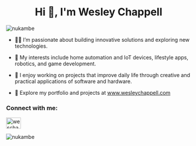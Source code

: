 <h1 align="center">Hi 👋, I'm Wesley Chappell</h1>

<p align="left"> <img src="https://komarev.com/ghpvc/?username=nukambe&label=Profile%20views&color=0e75b6&style=flat" alt="nukambe" /> </p>

- 👨‍💻 I’m passionate about building innovative solutions and exploring new technologies.

- 🚀 My interests include home automation and IoT devices, lifestyle apps, robotics, and game development.

- 🌟 I enjoy working on projects that improve daily life through creative and practical applications of software and hardware.

- 💼 Explore my portfolio and projects at www.wesleychappell.com

<h3 align="left">Connect with me:</h3>
<p align="left">
<a href="https://linkedin.com/in/weschap" target="blank"><img align="center" src="https://raw.githubusercontent.com/rahuldkjain/github-profile-readme-generator/master/src/images/icons/Social/linked-in-alt.svg" alt="weschap" height="30" width="40" /></a>
</p>

<p><img align="center" src="https://github-readme-stats.vercel.app/api/top-langs?username=nukambe&show_icons=true&locale=en&layout=compact" alt="nukambe" /></p>
